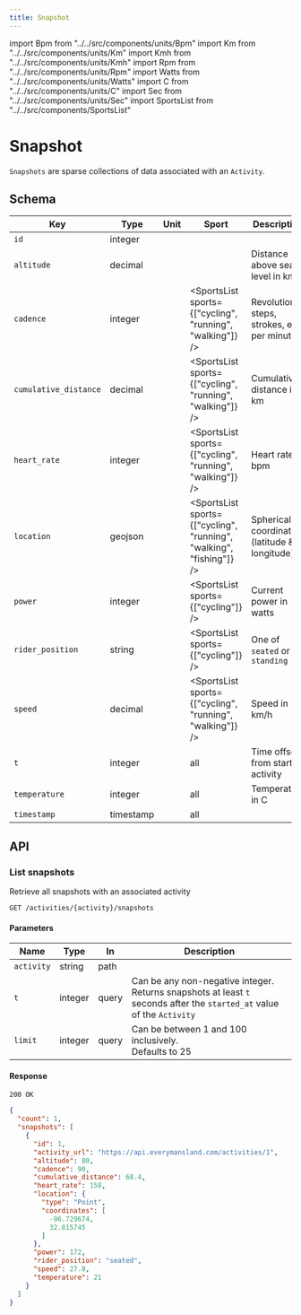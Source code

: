 ```yaml
---
title: Snapshot
---
```


import Bpm from "../../src/components/units/Bpm"
import Km from "../../src/components/units/Km"
import Kmh from "../../src/components/units/Kmh"
import Rpm from "../../src/components/units/Rpm"
import Watts from "../../src/components/units/Watts"
import C from "../../src/components/units/C"
import Sec from "../../src/components/units/Sec"
import SportsList from "../../src/components/SportsList"

# Snapshot
`Snapshots` are sparse collections of data associated with an `Activity`.

## Schema
| Key | Type | Unit | Sport | Description |
|-|-|-|-|-|
| `id` | integer | | |
| `altitude` | decimal | <Km /> | | Distance above sea-level in km |
| `cadence` | integer | <Rpm /> | <SportsList sports={["cycling", "running", "walking"]} /> | Revolutions, steps, strokes, etc. per minute |
| `cumulative_distance` | decimal | <Km /> | <SportsList sports={["cycling", "running", "walking"]} /> | Cumulative distance in km |
| `heart_rate` | integer | <Bpm /> | <SportsList sports={["cycling", "running", "walking"]} /> | Heart rate in bpm |
| `location` | geojson | | <SportsList sports={["cycling", "running", "walking", "fishing"]} /> | Spherical coordinates (latitude &amp; longitude) |
| `power` | integer | <Watts /> | <SportsList sports={["cycling"]} /> | Current power in watts |
| `rider_position` | string | | <SportsList sports={["cycling"]} /> | One of `seated` or `standing` |
| `speed` | decimal | <Kmh /> | <SportsList sports={["cycling", "running", "walking"]} /> | Speed in km/h |
| `t` | integer | <Sec /> | all | Time offset from start of activity |
| `temperature` | integer | <C /> | all | Temperature in C |
| `timestamp` | timestamp | | all | |

## API
### List snapshots
Retrieve all snapshots with an associated activity
```
GET /activities/{activity}/snapshots
```
#### Parameters
| Name | Type | In | Description |
|-|-|-|-|
| `activity` | string | path | |
| `t` | integer | query | Can be any non-negative integer. Returns snapshots at least `t` seconds after the `started_at` value of the `Activity` |
| `limit` | integer | query | Can be between 1 and 100 inclusively.<br />Defaults to 25 |
#### Response
```
200 OK
```
```json
{
  "count": 1,
  "snapshots": [
    {
      "id": 1,
      "activity_url": "https://api.everymansland.com/activities/1",
      "altitude": 80,
      "cadence": 90,
      "cumulative_distance": 68.4,
      "heart_rate": 158,
      "location": {
        "type": "Point",
        "coordinates": [
          -96.729674,
          32.815745
        ]
      },
      "power": 172,
      "rider_position": "seated",
      "speed": 27.8,
      "temperature": 21
    }
  ]
}
```
